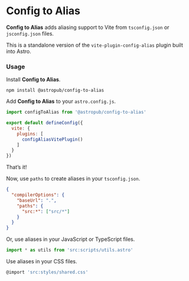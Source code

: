 # Config to Alias

**Config to Alias** adds aliasing support to Vite from `tsconfig.json` or `jsconfig.json` files.

This is a standalone version of the `vite-plugin-config-alias` plugin built into Astro.

### Usage

Install **Config to Alias**.

```shell
npm install @astropub/config-to-alias
```

Add **Config to Alias** to your `astro.config.js`.

```js
import configToAlias from '@astropub/config-to-alias'

export default defineConfig({
  vite: {
    plugins: [
      configAliasVitePlugin()
    ]
  }
})
```

That’s it!

Now, use `paths` to create aliases in your `tsconfig.json`.

```json
{
  "compilerOptions": {
    "baseUrl": ".",
    "paths": {
      "src:*": ["src/*"]
    }
  }
}
```

Or, use aliases in your JavaScript or TypeScript files.

```js
import * as utils from 'src:scripts/utils.astro'
```

Use aliases in your CSS files.

```js
@import 'src:styles/shared.css'
```
